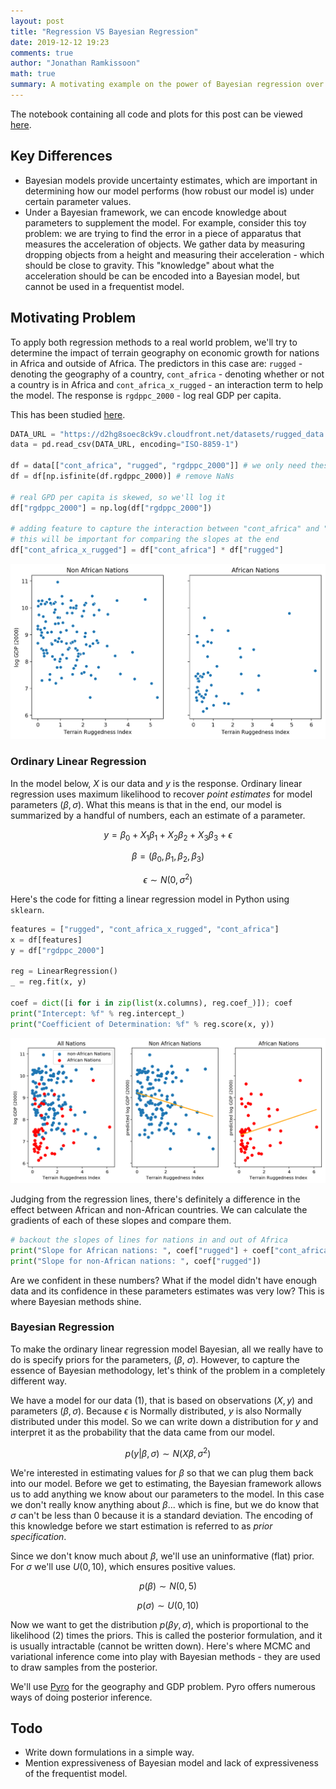 ```yaml
---
layout: post
title: "Regression VS Bayesian Regression"
date: 2019-12-12 19:23
comments: true
author: "Jonathan Ramkissoon"
math: true
summary: A motivating example on the power of Bayesian regression over simple linear regression.
---
```


The notebook containing all code and plots for this post can be viewed [here](https://nbviewer.jupyter.org/github/jramkiss/jramkiss.github.io/blob/master/_posts/notebooks/regression_VS_bayesian_regression.ipynb).

## Key Differences
- Bayesian models provide uncertainty estimates, which are important in determining how our model performs (how robust our model is) under certain parameter values.
- Under a Bayesian framework, we can encode knowledge about parameters to supplement the model. For example, consider this toy problem: we are trying to find the error in a piece of apparatus that measures the acceleration of objects. We gather data by measuring dropping objects from a height and measuring their acceleration - which should be close to gravity. This "knowledge" about what the acceleration should be can be encoded into a Bayesian model, but cannot be used in a frequentist model.


## Motivating Problem

To apply both regression methods to a real world problem, we'll try to determine the impact of terrain geography on economic growth for nations in Africa and outside of Africa.
The predictors in this case are: `rugged` - denoting the geography of a country, `cont_africa` - denoting whether or not a country is in Africa and `cont_africa_x_rugged` - an interaction term to help the model. The response is `rgdppc_2000` - log real GDP per capita.

This has been studied [here](https://diegopuga.org/papers/rugged.pdf).

```python
DATA_URL = "https://d2hg8soec8ck9v.cloudfront.net/datasets/rugged_data.csv"
data = pd.read_csv(DATA_URL, encoding="ISO-8859-1")

df = data[["cont_africa", "rugged", "rgdppc_2000"]] # we only need these features
df = df[np.isfinite(df.rgdppc_2000)] # remove NaNs

# real GPD per capita is skewed, so we'll log it
df["rgdppc_2000"] = np.log(df["rgdppc_2000"])

# adding feature to capture the interaction between "cont_africa" and "rugged"
# this will be important for comparing the slopes at the end
df["cont_africa_x_rugged"] = df["cont_africa"] * df["rugged"]
```


![](/assets/africa_data_viz.png)
<!--![Figure1](/assets/word2vec_viz.png)-->


### Ordinary Linear Regression

In the model below, $X$ is our data and $y$ is the response. Ordinary linear regression uses maximum likelihood to recover _point estimates_ for model parameters $(\beta, \sigma)$. What this means is that in the end, our model is summarized by a handful of numbers, each an estimate of a parameter.

$$
\begin{equation}
y = \beta_0 + X_1\beta_1 + X_2\beta_2 + X_3\beta_3 + \epsilon
\tag{1}
\end{equation}
$$

$$ \beta = (\beta_0, \beta_1, \beta_2, \beta_3) $$

$$ \epsilon \sim N(0, \sigma^{2}) $$

Here's the code for fitting a linear regression model in Python using `sklearn`.

```python
features = ["rugged", "cont_africa_x_rugged", "cont_africa"]
x = df[features]
y = df["rgdppc_2000"]

reg = LinearRegression()
_ = reg.fit(x, y)

coef = dict([i for i in zip(list(x.columns), reg.coef_)]); coef
print("Intercept: %f" % reg.intercept_)
print("Coefficient of Determination: %f" % reg.score(x, y))
```

![](/assets/linear_regression_fit.png)

Judging from the regression lines, there's definitely a difference in the effect between African and non-African countries. We can calculate the gradients of each of these slopes and compare them.

```python
# backout the slopes of lines for nations in and out of Africa
print("Slope for African nations: ", coef["rugged"] + coef["cont_africa_x_rugged"])
print("Slope for non-African nations: ", coef["rugged"])
```

Are we confident in these numbers? What if the model didn't have enough data and its confidence in these parameters estimates was very low? This is where Bayesian methods shine.

### Bayesian Regression


To make the ordinary linear regression model Bayesian, all we really have to do is specify priors for the parameters, $(\beta$, $\sigma$). However, to capture the essence of Bayesian methodology, let's think of the problem in a completely different way.

We have a model for our data (1), that is based on observations $(X, y)$ and parameters $(\beta, \sigma)$. Because $\epsilon$ is Normally distributed, $y$ is also Normally distributed under this model. So we can write down a distribution for $y$ and interpret it as the probability that the data came from our model.

$$
\begin{equation}
p(y | \beta, \sigma) \sim N (X\beta, \sigma^2)
\tag{2}
\end{equation}
$$

We're interested in estimating values for $\beta$ so that we can plug them back into our model. Before we get to estimating, the Bayesian framework allows us to add anything we know about our parameters to the model. In this case we don't really know anything about $\beta$... which is fine, but we do know that $\sigma$ can't be less than 0 because it is a standard deviation. The encoding of this knowledge before we start estimation is referred to as _prior specification_.

Since we don't know much about $\beta$, we'll use an uninformative (flat) prior. For $\sigma$ we'll use $U(0, 10)$, which ensures positive values.

$$ p(\beta) \sim N(0, 5) $$

$$ p(\sigma) \sim U(0, 10) $$

Now we want to get the distribution $p(\beta  y, \sigma)$, which is proportional to the likelihood (2) times the priors. This is called the posterior formulation, and it is usually intractable (cannot be written down). Here's where MCMC and variational inference come into play with Bayesian methods - they are used to draw samples from the posterior.

We'll use [Pyro](http://pyro.ai) for the geography and GDP problem. Pyro offers numerous ways of doing posterior inference.



## Todo
- Write down formulations in a simple way.
- Mention expressiveness of Bayesian model and lack of expressiveness of the frequentist model.
